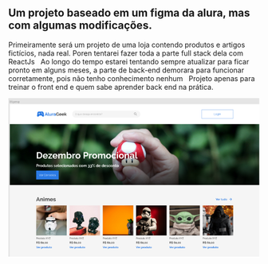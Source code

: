 ## Um projeto baseado em um figma da alura, mas com algumas modificações.

<p>
Primeiramente será um projeto de uma loja contendo produtos e artigos fictícios, nada real. Poren tentarei fazer toda a parte full  stack dela com ReactJs
  Ao longo do tempo estarei tentando sempre atualizar para ficar pronto em alguns meses, a parte de back-end demorara para funcionar corretamente, pois não tenho conhecimento nenhum
  Projeto apenas para treinar o front end e quem sabe aprender back end na prática.
</p>

![screenshot](./src/assets/Figma.png)